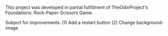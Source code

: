 This project was developed in partial fulfillment of TheOdinProject's Foundations: Rock-Paper-Scissors Game.

Subject for improvements:
(1) Add a restart button
(2) Change background-image